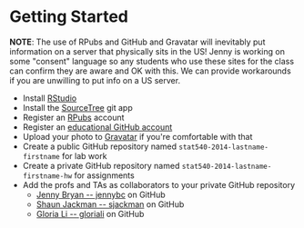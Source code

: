 Getting Started
===============

__NOTE__: The use of RPubs and GitHub and Gravatar will inevitably put information on a server that physically sits in the US! Jenny is working on some "consent" language so any students who use these sites for the class can confirm they are aware and OK with this. We can provide workarounds if you are unwilling to put info on a US server.

  - Install [RStudio](http://www.rstudio.com)
  - Install the [SourceTree](http://www.sourcetreeapp.com) git app
  - Register an [RPubs](http://rpubs.com) account
  - Register an [educational GitHub account](http://GitHub.com/edu)
  - Upload your photo to [Gravatar](http://gravatar.com) if you're comfortable with that
  - Create a public GitHub repository named `stat540-2014-lastname-firstname` for lab work
  - Create a private GitHub repository named `stat540-2014-lastname-firstname-hw` for assignments
  - Add the profs and TAs as collaborators to your private GitHub repository
    - [Jenny Bryan -- jennybc](https://github.com/jennybc) on GitHub
    - [Shaun Jackman -- sjackman](https://github.com/sjackman) on GitHub
    - [Gloria Li -- gloriali](https://github.com/gloriali) on GitHub
